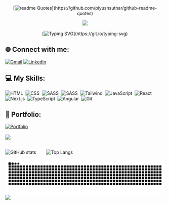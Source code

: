 <div align="center"
	
[![readme Quotes](https://quotes-github-readme.vercel.app/api?theme=catppuccin&type=horizontal&quote=What%20one%20programmer%20can%20do%20in%20one%20month,%20two%20programmers%20can%20do%20in%20two%20months.)](https://github.com/piyushsuthar/github-readme-quotes)
</div>

<div align="center">
 <img src="https://media.giphy.com/media/YAnpMSHcurJVS/giphy.gif" width="200">
	
[![Typing SVG](https://readme-typing-svg.demolab.com?font=fancy&weight=500&size=28&pause=1000&color=790975&center=true&vCenter=true&width=435&lines=I'm+Front-end+Developer!!)](https://git.io/typing-svg)

</div>

## 🌐 Connect with me:

[![Gmail](https://img.shields.io/badge/Gmail-D14836?style=for-the-badge&logo=gmail&logoColor=white)](mailto:suzaane97@gmail.com)
[![LinkedIn](https://img.shields.io/badge/linkedin-%230077B5.svg?style=for-the-badge&logo=linkedin&logoColor=white)](https://www.linkedin.com/in/mariasuzane/)

## 💻 My Skills:

![HTML](https://img.shields.io/badge/HTML5-E34F26?style=for-the-badge&logo=html5&logoColor=white)&nbsp;
![CSS](https://img.shields.io/badge/CSS3-1572B6?style=for-the-badge&logo=css3&logoColor=white)&nbsp;
![SASS](https://img.shields.io/badge/Sass-CC6699?style=for-the-badge&logo=sass&logoColor=white)&nbsp;
![SASS](https://img.shields.io/badge/Styled_Components-DB7093?style=for-the-badge&logo=styled-components&logoColor=white)&nbsp;
![Tailwind](https://img.shields.io/badge/tailwindcss-%2338B2AC.svg?style=for-the-badge&logo=tailwind-css&logoColor=white)&nbsp;
![JavaScript](https://img.shields.io/badge/JavaScript-F7DF1E?style=for-the-badge&logo=javascript&logoColor=black)&nbsp;
![React](https://img.shields.io/badge/React-20232A?style=for-the-badge&logo=react&logoColor=61DAFB)&nbsp; 
![Next.js](https://img.shields.io/badge/next.js-000000?style=for-the-badge&logo=nextdotjs&logoColor=white)&nbsp;
![TypeScript](https://img.shields.io/badge/TypeScript-007ACC?style=for-the-badge&logo=typescript&logoColor=white)&nbsp;
![Angular](https://img.shields.io/badge/Angular-DD0031?style=for-the-badge&logo=angular&logoColor=white)&nbsp;
![Git](https://img.shields.io/badge/GIT-E44C30?style=for-the-badge&logo=git&logoColor=white)&nbsp;

## 🔗 Portfolio:

[![Portfolio](https://img.shields.io/badge/My&nbsp;Portfolio-790975?style=for-the-badge&logo=todoist&logoColor=white)](https://sdesuzane.github.io/)

<img align="center" src="https://www.animatedimages.org/data/media/562/animated-line-image-0498.gif" width="1920"></br></br>

![GitHub stats](https://github-readme-stats-git-masterrstaa-rickstaa.vercel.app/api?username=sdesuzane&theme=radical&showicons=true&hideborder=false&layout=compact)&nbsp;&nbsp;&nbsp;&nbsp;&nbsp;&nbsp;&nbsp;
![Top Langs](https://github-readme-stats.vercel.app/api/top-langs/?username=sdesuzane&hide_progress=true&theme=radical&showicons=true&hideborder=false&layout=compact)

<picture>
  <source media="(prefers-color-scheme: dark)" srcset="https://raw.githubusercontent.com/sdesuzane/sdesuzane/output/github-contribution-grid-snake-dark.svg">
  <img alt="github contribution grid snake animation" src="https://raw.githubusercontent.com/sdesuzane/sdesuzane/output/github-contribution-grid-snake.svg">
</picture>

</br>

<div align="left">
  <a href="https://www.canva.com/design/DAGP09wqzNw/QXUgGimjb3x0QgtpP88z4A/view?utm_content=DAGP09wqzNw&utm_campaign=designshare&utm_medium=link&utm_source=editor" target="_blank">
  <img src="https://img.shields.io/badge/CV-Maria_suzane-790975" height="40"/>
  </a>
</div>

<!-- <div align="center">
  <h1>𝖲𝗉𝗈𝗍𝗂𝖿𝗒</h1>
  
  ![Spotify recently played](https://spotify-recently-played-readme.vercel.app/api?user=northerndownpour_&count=3)
</div> -->

